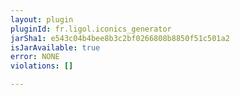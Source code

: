 ```yaml
---
layout: plugin
pluginId: fr.ligol.iconics_generator
jarSha1: e543c04b4bee8b3c2bf0266808b8850f51c501a2
isJarAvailable: true
error: NONE
violations: []

---
```

